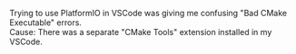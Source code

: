 Trying to use PlatformIO in VSCode was giving me confusing "Bad CMake Executable" errors.  
Cause: There was a separate "CMake Tools" extension installed in my VSCode.
